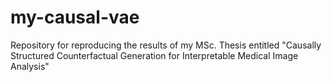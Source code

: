 # my-causal-vae
Repository for reproducing the results of my MSc. Thesis entitled "Causally Structured Counterfactual Generation for Interpretable Medical Image Analysis"
